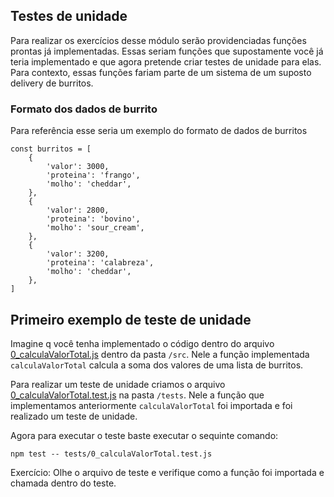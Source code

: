 
## Testes de unidade

Para realizar os exercícios desse módulo serão providenciadas funções prontas já implementadas. Essas seriam funções que supostamente você já teria implementado e que agora pretende criar testes de unidade para elas. Para contexto, essas funções fariam parte de um sistema de um suposto delivery de burritos. 

### Formato dos dados de burrito

Para referência esse seria um exemplo do formato de dados de burritos

```
const burritos = [
    {
        'valor': 3000,
        'proteina': 'frango',
        'molho': 'cheddar',
    },
    {
        'valor': 2800,
        'proteina': 'bovino',
        'molho': 'sour_cream',
    },
    {
        'valor': 3200,
        'proteina': 'calabreza',
        'molho': 'cheddar',
    },
]
```

## Primeiro exemplo de teste de unidade

Imagine q você tenha implementado o código dentro do arquivo [0_calculaValorTotal.js](./src/0_calculaValorTotal.js) dentro da pasta `/src`. Nele a função implementada `calculaValorTotal` calcula a soma dos valores de uma lista de burritos.

Para realizar um teste de unidade criamos o arquivo [0_calculaValorTotal.test.js](tests/0_calculaValorTotal.test.js) na pasta `/tests`. Nele a função que implementamos anteriormente `calculaValorTotal` foi importada e foi realizado um teste de unidade.

Agora para executar o teste baste executar o sequinte comando:
```
npm test -- tests/0_calculaValorTotal.test.js
```
Exercício: Olhe o arquivo de teste e verifique como a função foi importada e chamada dentro do teste.
